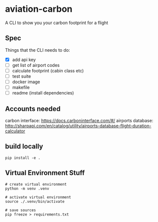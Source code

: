# aviation-carbon
A CLI to show you your carbon footprint for a flight

## Spec

Things that the CLI needs to do:

- [x] add api key
- [ ] get list of airport codes
- [ ] calculate footprint (cabin class etc)
- [ ] test suite
- [ ] docker image
- [ ] makefile
- [ ] readme (install dependencies)

## Accounts needed
carbon interface: https://docs.carboninterface.com/#/
airports database: http://sharpapi.com/en/catalog/utility/airports-database-flight-duration-calculator

## build locally 

```shell
pip install -e .
```

## Virtual Environment Stuff

```shell
# create virtual environment
python -m venv .venv

# activate virtual environment
source ./.venv/bin/activate

# save sources
pip freeze > requirements.txt
```